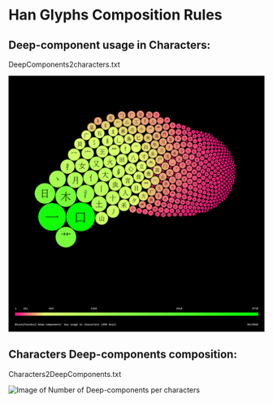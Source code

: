 # Han Glyphs Composition Rules

## Deep-component usage in Characters:

DeepComponents2characters.txt

![Image of Deep-components key usage in characters](Deep-components-key-usage-in-characters.png)

## Characters Deep-components composition:

Characters2DeepComponents.txt

![Image of Number of Deep-components per characters](Number-of-Deep-components-per-character.png)


